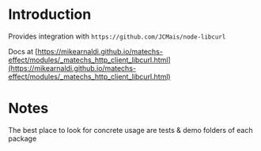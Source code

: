 # Introduction

Provides integration with `https://github.com/JCMais/node-libcurl`

Docs at [https://mikearnaldi.github.io/matechs-effect/modules/_matechs_http_client_libcurl.html](https://mikearnaldi.github.io/matechs-effect/modules/_matechs_http_client_libcurl.html)


# Notes
The best place to look for concrete usage are tests & demo folders of each package